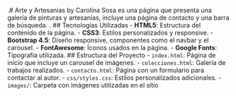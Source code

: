 .# Arte y Artesanías by Carolina Sosa es una página que presenta una galería de pinturas y artesanías, incluye una página de contacto y una barra de búsqueda.
. ## Tecnologías Utilizadas - **HTML5**: Estructura del contenido de la página. - **CSS3**: Estilos personalizados y responsive. - **Bootstrap 4.5**: Diseño responsive, componentes como el navbar y el carousel. - **FontAwesome**: Íconos usados en la página. - **Google Fonts**: Tipografía utilizada. ## Estructura del Proyecto - `index.html`: Página de inicio que incluye un carousel de imágenes. - `colecciones.html`: Galería de trabajos realizados. - `contacto.html`: Página con un formulario para contactar al autor. - `css/styles.css`: Estilos personalizados adicionales. - `images/`: Carpeta con imágenes utilizadas en el sitio
